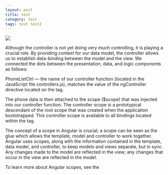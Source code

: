 ```yaml
---
layout: post
title: test
category: test
tags: test test2
---
```


<img class="th radius" src="{{ baseurl }}/assets/img/watermelontree.jpg" />

Although the controller is not yet doing very much controlling, it is playing a crucial role. By providing context for our data model, the controller allows us to establish data-binding between the model and the view. We connected the dots between the presentation, data, and logic components as follows:

PhoneListCtrl — the name of our controller function (located in the JavaScript file controllers.js), matches the value of the ngController directive located on the tag.

The phone data is then attached to the scope ($scope) that was injected into our controller function. The controller scope is a prototypical descendant of the root scope that was created when the application bootstrapped. This controller scope is available to all bindings located within the  tag.

The concept of a scope in Angular is crucial; a scope can be seen as the glue which allows the template, model and controller to work together. Angular uses scopes, along with the information contained in the template, data model, and controller, to keep models and views separate, but in sync. Any changes made to the model are reflected in the view; any changes that occur in the view are reflected in the model.

To learn more about Angular scopes, see the